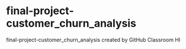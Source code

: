 # final-project-customer_churn_analysis
final-project-customer_churn_analysis created by GitHub Classroom
HI 